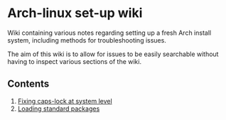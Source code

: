 # Arch-linux set-up wiki
Wiki containing various notes regarding setting up a fresh Arch install system, including methods for troubleshooting issues.

The aim of this wiki is to allow for issues to be easily searchable without having to inspect various sections of the wiki.

## Contents
1. [Fixing caps-lock at system level](1_capslock.md)
2. [Loading standard packages](2_setup.md)
